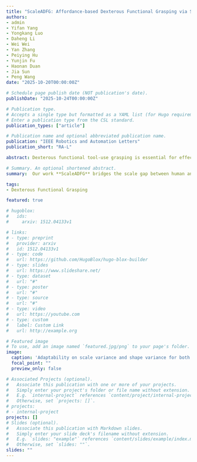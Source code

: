 ```yaml
---
title: "ScaleADFG: Affordance-based Dexterous Functional Grasping via Scalable Dataset"
authors:
- admin
- Yifan Yang
- Yongkang Luo
- Daheng Li
- Wei Wei
- Yan Zhang
- Peiying Hu
- Yunjin Fu
- Haonan Duan
- Jia Sun
- Peng Wang
date: "2025-10-20T00:00:00Z"

# Schedule page publish date (NOT publication's date).
publishDate: "2025-10-24T00:00:00Z"

# Publication type.
# Accepts a single type but formatted as a YAML list (for Hugo requirements).
# Enter a publication type from the CSL standard.
publication_types: ["article"]

# Publication name and optional abbreviated publication name.
publication: "IEEE Robotics and Automation Letters"
publication_short: "RA-L"

abstract: Dexterous functional tool-use grasping is essential for effective robotic manipulation of tools. However, existing approaches face significant challenges in efficiently constructing large-scale datasets and ensuring generalizability to everyday object scales. These issues primarily arise from size mismatches between robotic and human hands, and the diversity in real-world object scales. To address these limitations, we propose the **ScaleADFG** framework, which consists of a fully automated dataset construction pipeline and a lightweight grasp generation network. Our dataset introduce an affordance-based algorithm to synthesize diverse tool-use grasp configurations without expert demonstrations, allowing flexible object-hand size ratios and enabling large robotic hands (compared to human hands) to grasp everyday objects effectively. Additionally, we leverage pre-trained models to generate extensive 3D assets and facilitate efficient retrieval of object affordances. Our dataset comprising five object categories, each containing over 1,000 unique shapes with 15 scale variations. After filtering, the dataset includes over 60,000 grasps for each 2 dexterous robotic hands. On top of this dataset, we train a lightweight, single-stage grasp generation network with a notably simple loss design, eliminating the need for post-refinement. This demonstrates the critical importance of large-scale datasets and multi-scale object variant for effective training. Extensive experiments in simulation and on real robot confirm that the ScaleADFG framework exhibits strong adaptability to objects of varying scales, enhancing functional grasp stability, diversity, and generalizability. Moreover, our network exhibits effective zero-shot transfer to real-world objects.

# Summary. An optional shortened abstract.
summary:  Our work **ScaleADFG** bridges the scale gap between human and robotic hands through automated dataset synthesis and lightweight grasp generation, achieving robust and generalizable tool-use grasps.

tags:
- Dexterous Functional Grasping

featured: true

# hugoblox:
#   ids:
#     arxiv: 1512.04133v1

# links:
# - type: preprint
#   provider: arxiv
#   id: 1512.04133v1
# - type: code
#   url: https://github.com/HugoBlox/hugo-blox-builder
# - type: slides
#   url: https://www.slideshare.net/
# - type: dataset
#   url: "#"
# - type: poster
#   url: "#"
# - type: source
#   url: "#"
# - type: video
#   url: https://youtube.com
# - type: custom
#   label: Custom Link
#   url: http://example.org

# Featured image
# To use, add an image named `featured.jpg/png` to your page's folder. 
image:
  caption: 'Adaptability on scale variance and shape variance for both hands'
  focal_point: ""
  preview_only: false

# Associated Projects (optional).
#   Associate this publication with one or more of your projects.
#   Simply enter your project's folder or file name without extension.
#   E.g. `internal-project` references `content/project/internal-project/index.md`.
#   Otherwise, set `projects: []`.
# projects:
# - internal-project
projects: []
# Slides (optional).
#   Associate this publication with Markdown slides.
#   Simply enter your slide deck's filename without extension.
#   E.g. `slides: "example"` references `content/slides/example/index.md`.
#   Otherwise, set `slides: ""`.
slides: ""
---
```


<!-- This work is driven by the results in my [previous paper](/publications/conference-paper/) on LLMs.

> [!NOTE]
> Create your slides in Markdown - click the *Slides* button to check out the example.

Add the publication's **full text** or **supplementary notes** here. You can use rich formatting such as including [code, math, and images](https://docs.hugoblox.com/content/writing-markdown-latex/). -->
